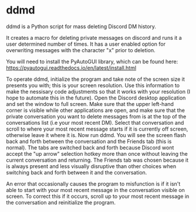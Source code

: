 # ddmd
ddmd is a Python script for mass deleting Discord DM history.

It creates a macro for deleting private messages on discord and runs it a user determined number of times. It has a user enabled option for overwriting messages with the character "x" prior to deletion. 

You will need to install the PyAutoGUI library, which can be found here: https://pyautogui.readthedocs.io/en/latest/install.html

To operate ddmd, initialize the program and take note of the screen size it presents you with; this is your screen resolution. Use this information to make the nessisary code adjustments so that it works with your resolution (I hope to automate this in the future). Open the Discord desktop application and set the window to full screen. Make sure that the upper left-hand corner is visible while other applications are open, and make sure that the private conversation you want to delete messages from is at the top of the conversations list (i.e your most recent DM). Select that conversation and scroll to where your most recent message starts if it is currently off screen, otherwise leave it where it is. Now run ddmd. You will see the screen flash back and forth between the conversation and the Friends tab (this is normal). The tabs are switched back and forth because Discord wont accept the "up arrow" selection hotkey more than once without leaving the current conversation and returning. The Friends tab was chosen because it is always present and less visually disruptive than other choices when switching back and forth between it and the conversation.

An error that occasionally causes the program to misfunction is if it isn't able to start with your most recent message in the conversation visible on screen. To correct this if it occurs, scroll up to your most recent message in the conversation and reinitialize the program.
